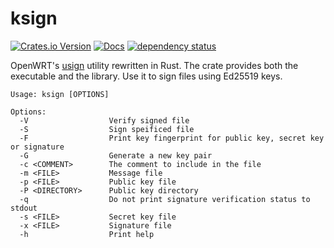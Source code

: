 # ksign

[![Crates.io Version](https://img.shields.io/crates/v/ksign)](https://crates.io/crates/ksign)
[![Docs](https://docs.rs/ksign/badge.svg)](https://docs.rs/ksign)
[![dependency status](https://deps.rs/repo/github/igankevich/ksign/status.svg)](https://deps.rs/repo/github/igankevich/ksign)

OpenWRT's [usign](https://git.openwrt.org/project/usign.git) utility rewritten in Rust. The crate provides both the executable and the library.
Use it to sign files using Ed25519 keys.

    Usage: ksign [OPTIONS]
    
    Options:
      -V                  Verify signed file
      -S                  Sign speificed file
      -F                  Print key fingerprint for public key, secret key or signature
      -G                  Generate a new key pair
      -c <COMMENT>        The comment to include in the file
      -m <FILE>           Message file
      -p <FILE>           Public key file
      -P <DIRECTORY>      Public key directory
      -q                  Do not print signature verification status to stdout
      -s <FILE>           Secret key file
      -x <FILE>           Signature file
      -h                  Print help
